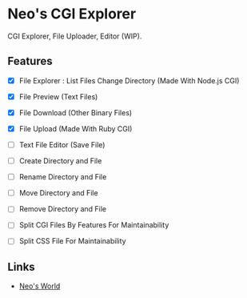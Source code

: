 # Neo's CGI Explorer

CGI Explorer, File Uploader, Editor (WIP).


## Features

- [x] File Explorer : List Files Change Directory (Made With Node.js CGI)
- [x] File Preview (Text Files)
- [x] File Download (Other Binary Files)
- [x] File Upload (Made With Ruby CGI)
- [ ] Text File Editor (Save File)
- [ ] Create Directory and File
- [ ] Rename Directory and File
- [ ] Move Directory and File
- [ ] Remove Directory and File
- [ ] Split CGI Files By Features For Maintainability
- [ ] Split CSS File For Maintainability


## Links

- [Neo's World](https://neos21.net/)
